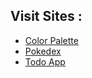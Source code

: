 ## Visit Sites :

* [Color Palette](https://colorpalettebyabhask.netlify.app/)
* [Pokedex](https://pokedexbyabhask.netlify.app/)
* [Todo App](https://todobyabhask.netlify.app/)
